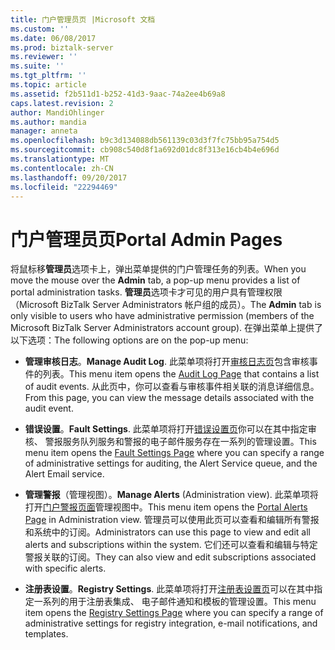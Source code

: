 ```yaml
---
title: 门户管理员页 |Microsoft 文档
ms.custom: ''
ms.date: 06/08/2017
ms.prod: biztalk-server
ms.reviewer: ''
ms.suite: ''
ms.tgt_pltfrm: ''
ms.topic: article
ms.assetid: f2b511d1-b252-41d3-9aac-74a2ee4b69a8
caps.latest.revision: 2
author: MandiOhlinger
ms.author: mandia
manager: anneta
ms.openlocfilehash: b9c3d134088db561139c03d3f7fc75bb95a754d5
ms.sourcegitcommit: cb908c540d8f1a692d01dc8f313e16cb4b4e696d
ms.translationtype: MT
ms.contentlocale: zh-CN
ms.lasthandoff: 09/20/2017
ms.locfileid: "22294469"
---
```

# <a name="portal-admin-pages"></a><span data-ttu-id="f6b7f-102">门户管理员页</span><span class="sxs-lookup"><span data-stu-id="f6b7f-102">Portal Admin Pages</span></span>
<span data-ttu-id="f6b7f-103">将鼠标移**管理员**选项卡上，弹出菜单提供的门户管理任务的列表。</span><span class="sxs-lookup"><span data-stu-id="f6b7f-103">When you move the mouse over the **Admin** tab, a pop-up menu provides a list of portal administration tasks.</span></span> <span data-ttu-id="f6b7f-104">**管理员**选项卡才可见的用户具有管理权限 （Microsoft BizTalk Server Administrators 帐户组的成员）。</span><span class="sxs-lookup"><span data-stu-id="f6b7f-104">The **Admin** tab is only visible to users who have administrative permission (members of the Microsoft BizTalk Server Administrators account group).</span></span> <span data-ttu-id="f6b7f-105">在弹出菜单上提供了以下选项：</span><span class="sxs-lookup"><span data-stu-id="f6b7f-105">The following options are on the pop-up menu:</span></span>  
  
-   <span data-ttu-id="f6b7f-106">**管理审核日志**。</span><span class="sxs-lookup"><span data-stu-id="f6b7f-106">**Manage Audit Log**.</span></span> <span data-ttu-id="f6b7f-107">此菜单项将打开[审核日志页](../esb-toolkit/audit-log-page.md)包含审核事件的列表。</span><span class="sxs-lookup"><span data-stu-id="f6b7f-107">This menu item opens the [Audit Log Page](../esb-toolkit/audit-log-page.md) that contains a list of audit events.</span></span> <span data-ttu-id="f6b7f-108">从此页中，你可以查看与审核事件相关联的消息详细信息。</span><span class="sxs-lookup"><span data-stu-id="f6b7f-108">From this page, you can view the message details associated with the audit event.</span></span>  
  
-   <span data-ttu-id="f6b7f-109">**错误设置**。</span><span class="sxs-lookup"><span data-stu-id="f6b7f-109">**Fault Settings**.</span></span> <span data-ttu-id="f6b7f-110">此菜单项将打开[错误设置页](../esb-toolkit/fault-settings-page.md)你可以在其中指定审核、 警报服务队列服务和警报的电子邮件服务存在一系列的管理设置。</span><span class="sxs-lookup"><span data-stu-id="f6b7f-110">This menu item opens the [Fault Settings Page](../esb-toolkit/fault-settings-page.md) where you can specify a range of administrative settings for auditing, the Alert Service queue, and the Alert Email service.</span></span>  
  
-   <span data-ttu-id="f6b7f-111">**管理警报**（管理视图）。</span><span class="sxs-lookup"><span data-stu-id="f6b7f-111">**Manage Alerts** (Administration view).</span></span> <span data-ttu-id="f6b7f-112">此菜单项将打开[门户警报页面](../esb-toolkit/portal-alerts-page.md)管理视图中。</span><span class="sxs-lookup"><span data-stu-id="f6b7f-112">This menu item opens the [Portal Alerts Page](../esb-toolkit/portal-alerts-page.md) in Administration view.</span></span> <span data-ttu-id="f6b7f-113">管理员可以使用此页可以查看和编辑所有警报和系统中的订阅。</span><span class="sxs-lookup"><span data-stu-id="f6b7f-113">Administrators can use this page to view and edit all alerts and subscriptions within the system.</span></span> <span data-ttu-id="f6b7f-114">它们还可以查看和编辑与特定警报关联的订阅。</span><span class="sxs-lookup"><span data-stu-id="f6b7f-114">They can also view and edit subscriptions associated with specific alerts.</span></span>  
  
-   <span data-ttu-id="f6b7f-115">**注册表设置**。</span><span class="sxs-lookup"><span data-stu-id="f6b7f-115">**Registry Settings**.</span></span> <span data-ttu-id="f6b7f-116">此菜单项将打开[注册表设置页](../esb-toolkit/registry-settings-page.md)可以在其中指定一系列的用于注册表集成、 电子邮件通知和模板的管理设置。</span><span class="sxs-lookup"><span data-stu-id="f6b7f-116">This menu item opens the [Registry Settings Page](../esb-toolkit/registry-settings-page.md) where you can specify a range of administrative settings for registry integration, e-mail notifications, and templates.</span></span>